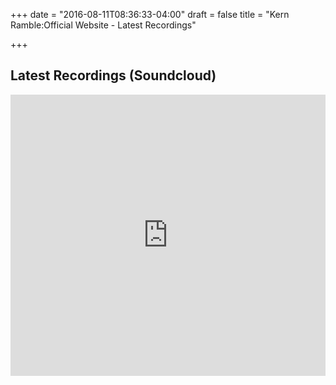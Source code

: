 +++
date = "2016-08-11T08:36:33-04:00"
draft = false
title = "Kern Ramble:Official Website - Latest Recordings"

+++

<div itemscope itemtype="http://schema.org/MusicPlaylist">

  <h2><span itemprop="name">Latest Recordings</span> (Soundcloud)</h2>

  <iframe width="100%" height="450" scrolling="no" frameborder="no" src="https://w.soundcloud.com/player/?url=https%3A//api.soundcloud.com/playlists/18262894&amp;color=ff6600&amp;auto_play=false&amp;show_artwork=true"></iframe>
 
</div>

